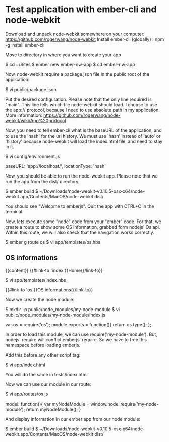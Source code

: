 Test application with ember-cli and node-webkit
==========

Download and unpack node-webkit somewhere on your computer: https://github.com/rogerwang/node-webkit
Install ember-cli (globally) : npm -g install ember-cli

Move to directory in where you want to create your app

$ cd ~/Sites
$ ember new ember-nw-app
$ cd ember-nw-app

Now, node-webkit require a package.json file in the public root of the application:

$ vi public/package.json

Put the desired configuration. Please note that the only line required is "main".
This line tells which file node-webkit should load.
I choose to use the app:// protocol, because I need to use absolute path in my application.
More information: https://github.com/rogerwang/node-webkit/wiki/App%20protocol

Now, you need to tell ember-cli what is the baseURL of the application, and to use the 'hash'
for the url history. We must use 'hash' instead of 'auto' or 'history'  because node-webkit 
will load the index.html file, and need to stay in it.

$ vi config/environment.js
  
  baseURL: 'app://localhost/',
  locationType: 'hash'

Now, you should be able to run the node-webkit app.
Please note that we run the app from the dist/ directory.

$ ember build
$ ~/Downloads/node-webkit-v0.10.5-osx-x64/node-webkit.app/Contents/MacOS/node-webkit dist/

You should see "Welcome to emberjs".
Quit the app with CTRL+C in the terminal.

Now, lets execute some "node" code from your "ember" code.
For that, we create a route to show some OS information, grabbed form nodejs' Os api.
Within this route, we will also check that the navigation works correctly.

$ ember g route os
$ vi app/templates/os.hbs

  <h2>OS informations</h2>
  {{content}}
  {{#link-to 'index'}}Home{{/link-to}}

$ vi app/templates/index.hbs

  {{#link-to 'os'}}OS informations{{/link-to}}

Now we create the node module:

$ mkdir -p public/node_modules/my-node-module
$ vi public/node_modules/my-node-module/index.js

  var os = require('os');
  module.exports = function(){
    return os.type();
  };

In order to load this module, we can use require('my-node-module').
But, nodejs' require will conflict emberjs' require.
So we have to free this namespace before loading emberjs.

Add this before any other script tag:

$ vi app/index.html
	
  <script type="text/javascript">
    // get a copy of nw.gui before deleting require reference  
    var gui = window.gui = require('nw.gui');

    // leave the require namespace to ember
    window.node_require = window.require;
    delete window.require;
  </script>

You will do the same in tests/index.html

Now we can use our module in our route:

$ vi app/routes/os.js

  model: function(){
    var myNodeModule = window.node_require('my-node-module');
    return myNodeModule();
  }

And display information in our ember app from our node module:

$ ember build
$ ~/Downloads/node-webkit-v0.10.5-osx-x64/node-webkit.app/Contents/MacOS/node-webkit dist/

